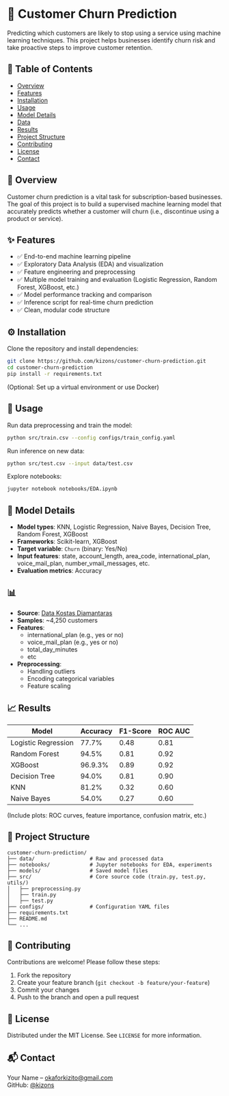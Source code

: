 # 🔮 Customer Churn Prediction

Predicting which customers are likely to stop using a service using machine learning techniques. This project helps businesses identify churn risk and take proactive steps to improve customer retention.

## 📌 Table of Contents

- [Overview](#overview)
- [Features](#features)
- [Installation](#installation)
- [Usage](#usage)
- [Model Details](#model-details)
- [Data](#data)
- [Results](#results)
- [Project Structure](#project-structure)
- [Contributing](#contributing)
- [License](#license)
- [Contact](#contact)

## 📝 Overview

Customer churn prediction is a vital task for subscription-based businesses. The goal of this project is to build a supervised machine learning model that accurately predicts whether a customer will churn (i.e., discontinue using a product or service).

## ✨ Features

- ✅ End-to-end machine learning pipeline
- ✅ Exploratory Data Analysis (EDA) and visualization
- ✅ Feature engineering and preprocessing
- ✅ Multiple model training and evaluation (Logistic Regression, Random Forest, XGBoost, etc.)
- ✅ Model performance tracking and comparison
- ✅ Inference script for real-time churn prediction
- ✅ Clean, modular code structure

## ⚙️ Installation

Clone the repository and install dependencies:

```bash
git clone https://github.com/kizons/customer-churn-prediction.git
cd customer-churn-prediction
pip install -r requirements.txt
```

(Optional: Set up a virtual environment or use Docker)

## 🚀 Usage

Run data preprocessing and train the model:

```bash
python src/train.csv --config configs/train_config.yaml
```

Run inference on new data:

```bash
python src/test.csv --input data/test.csv
```

Explore notebooks:

```bash
jupyter notebook notebooks/EDA.ipynb
```

## 🧠 Model Details

- **Model types**: KNN, Logistic Regression, Naive Bayes, Decision Tree, Random Forest, XGBoost
- **Frameworks**: Scikit-learn, XGBoost
- **Target variable**: `Churn` (binary: Yes/No)
- **Input features**: state, account_length, area_code, international_plan, voice_mail_plan, number_vmail_messages, etc.
- **Evaluation metrics**: Accuracy

## 📊 
- **Source**: [Data Kostas Diamantaras](https://kaggle.com/competitions/customer-churn-prediction-2020)
- **Samples**: ~4,250 customers
- **Features**:
  - international_plan (e.g., yes or no)
  - voice_mail_plan (e.g., yes or no)
  - total_day_minutes
  - etc
- **Preprocessing**:
  - Handling outliers
  - Encoding categorical variables
  - Feature scaling

## 📈 Results

| Model            | Accuracy | F1-Score | ROC AUC |
|------------------|----------|----------|---------|
| Logistic Regression | 77.7%   | 0.48     | 0.81    |
| Random Forest    | 94.5%   | 0.81     | 0.92    |
| XGBoost          | 96.9.3%   | 0.89     | 0.92    |
| Decision Tree    | 94.0%   | 0.81      | 0.90   |
| KNN   | 81.2%   |  0.32   | 0.60   |
|  Naive Bayes   | 54.0%   | 0.27   |  0.60   |

(Include plots: ROC curves, feature importance, confusion matrix, etc.)

## 📁 Project Structure

```
customer-churn-prediction/
├── data/                  # Raw and processed data
├── notebooks/             # Jupyter notebooks for EDA, experiments
├── models/                # Saved model files
├── src/                   # Core source code (train.py, test.py, utils/)
│   ├── preprocessing.py
│   ├── train.py
│   ├── test.py
├── configs/               # Configuration YAML files
├── requirements.txt       
├── README.md
└── ...
```

## 🤝 Contributing

Contributions are welcome! Please follow these steps:

1. Fork the repository
2. Create your feature branch (`git checkout -b feature/your-feature`)
3. Commit your changes
4. Push to the branch and open a pull request

## 📄 License

Distributed under the MIT License. See `LICENSE` for more information.

## 📬 Contact

Your Name – [okaforkizito@gmail.com](mailto:okaforkizito@gmail.com)  
GitHub: [@kizons](https://github.com/kizons)
